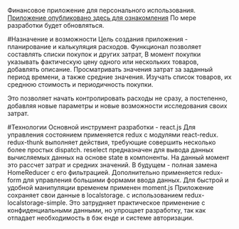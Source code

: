 Финансовое приложение для персонального использования.
[Приложение опубликовано здесь для ознакомления](https://levi2015mik.github.io/Budgeter/) По мере разработки будет обновляться.

#Назначение и возможности
Цель создания приложения - планирование и калькуляция расходов.
Функционал позволяет составлять списки покупок и других затрат,
В момент покупки указывать фактическую цену одного или нескольких товаров, добавлять описание.
Просматривать значения затрат за заданный период времени, а также средние значения.
Изучать список товаров, их среднюю стоимость и периодичность покупки.

Это позволяет начать контролировать расходы не сразу, а постепенно, добавляя новые параметры
и новые возможности исследования своих затрат.

#Технологии
Основной инструмент разработки - react.js
Для управления состоянием применяется redux с модулями react-redux.
redux-thunk выполняет действия, требующие совершить несколько более простых dispatch.
reselect предназначен для вывода данных вычисляемых данных на основе state в компоненты.
На данный момент это рассчет затрат и средних значений. В будущем - полная замена HomeReducer с его фильтрацией.
Дополнительно применяется redux-form для управления большими формами ввода данных.
Для быстрой и удобной манипуляции временем применен moment.js
Приложение сохраняет свои данные в localstorage. с использованием redux-localstorage-simple.
Это затрудняет практическое применение с конфиденциальными данными,
но упрощает разработку, так как отпадает необходимость в бэк енде и системе авторизации.